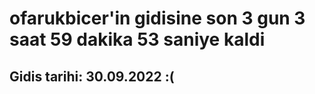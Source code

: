 # ofarukbicer'in gidisine son 3 gun 3 saat 59 dakika 53 saniye kaldi

## Gidis tarihi: 30.09.2022 :(